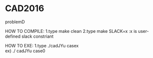 # CAD2016
problemD

HOW TO COMPILE:
1.type make clean
2.type make SLACK=x  :x is user-defined slack constriant

HOW TO EXE:
1.type ./cadJYu casex    
ex)   ./ cadJYu case0
